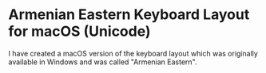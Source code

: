 # Armenian Eastern Keyboard Layout for macOS (Unicode)
I have created a macOS version of the keyboard layout which was originally available in Windows and was called "Armenian Eastern".
